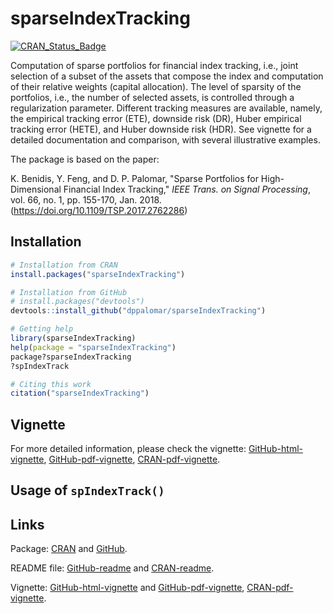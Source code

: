 <!-- README.md is generated from README.Rmd. Please edit that file -->
sparseIndexTracking
===================

[![CRAN\_Status\_Badge](http://www.r-pkg.org/badges/version/sparseEigen)](http://cran.r-project.org/package=sparseEigen)

Computation of sparse portfolios for financial index tracking, i.e., joint selection of a subset of the assets that compose the index and computation of their relative weights (capital allocation). The level of sparsity of the portfolios, i.e., the number of selected assets, is controlled through a regularization parameter. Different tracking measures are available, namely, the empirical tracking error (ETE), downside risk (DR), Huber empirical tracking error (HETE), and Huber downside risk (HDR). See vignette for a detailed documentation and comparison, with several illustrative examples.

The package is based on the paper:

K. Benidis, Y. Feng, and D. P. Palomar, "Sparse Portfolios for High-Dimensional Financial Index Tracking," *IEEE Trans. on Signal Processing*, vol. 66, no. 1, pp. 155-170, Jan. 2018. (<https://doi.org/10.1109/TSP.2017.2762286>)

Installation
------------

``` r
# Installation from CRAN
install.packages("sparseIndexTracking")

# Installation from GitHub
# install.packages("devtools")
devtools::install_github("dppalomar/sparseIndexTracking")

# Getting help
library(sparseIndexTracking)
help(package = "sparseIndexTracking")
package?sparseIndexTracking
?spIndexTrack

# Citing this work
citation("sparseIndexTracking")
```

Vignette
--------

For more detailed information, please check the vignette: [GitHub-html-vignette](https://rawgit.com/dppalomar/sparseIndexTracking/master/vignettes/SparseIndexTracking-vignette.html), [GitHub-pdf-vignette](https://rawgit.com/dppalomar/sparseIndexTracking/master/vignettes/SparseIndexTracking-vignette.pdf), [CRAN-pdf-vignette](https://cran.r-project.org/web/packages/sparseIndexTracking/vignettes/SparseIndexTracking-vignette.pdf).

Usage of `spIndexTrack()`
-------------------------

Links
-----

Package: [CRAN](https://cran.r-project.org/package=sparseIndexTracking) and [GitHub](https://github.com/dppalomar/sparseIndexTracking).

README file: [GitHub-readme](https://rawgit.com/dppalomar/sparseIndexTracking/master/README.html) and [CRAN-readme](https://cran.r-project.org/web/packages/sparseIndexTracking/README.html).

Vignette: [GitHub-html-vignette](https://rawgit.com/dppalomar/sparseIndexTracking/master/vignettes/SparseIndexTracking-vignette.html) and [GitHub-pdf-vignette](https://rawgit.com/dppalomar/sparseIndexTracking/master/vignettes/SparseIndexTracking-vignette.pdf), [CRAN-pdf-vignette](https://cran.r-project.org/web/packages/sparseIndexTracking/vignettes/SparseIndexTracking-vignette.pdf).
